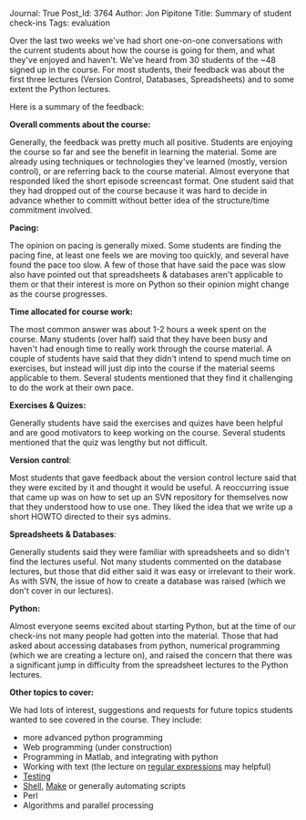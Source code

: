 Journal: True
Post_Id: 3764
Author: Jon Pipitone
Title: Summary of student check-ins
Tags: evaluation

<p>Over the last two weeks we've had short one-on-one conversations with the current students about how the course is going for them, and what they've enjoyed and haven't. We've heard from 30 students of the ~48 signed up in the course.   For most students, their feedback was about the first three lectures (Version Control, Databases, Spreadsheets) and to some extent the Python lectures.</p>
<p>Here is a summary of the feedback:</p>
<p><strong>Overall comments about the course:</strong></p>
<p>Generally, the feedback was pretty much all positive.  Students are enjoying the course so far and see the benefit in learning the material.  Some are already using techniques or technologies they've learned (mostly, version control), or are referring back to the course material.  Almost everyone that responded liked the short episode screencast format.   One student said that they had dropped out of the course because it was hard to decide in advance whether to committ without better idea of the structure/time commitment involved.</p>
<p><strong>Pacing: </strong></p>
<p>The opinion on pacing is generally mixed.  Some students are finding the pacing fine, at least one  feels we are moving too quickly, and several have found the pace too slow.  A few of those that have said the pace was slow also have pointed out that spreadsheets &amp; databases aren't applicable to them or that their interest is more on Python so their opinion might change as the course progresses.</p>
<p><strong>Time allocated for course work:</strong></p>
<p>The most common answer was about 1-2 hours a week spent on the course.  Many students (over half) said that they have been busy and haven't had enough time to really work through the course material. A couple of students have said that they didn't intend to spend much time on exercises, but instead will just dip into the course if the material seems applicable to them.  Several students mentioned that they find it challenging to do the work at their own pace.</p>
<p><strong>Exercises &amp; Quizes:</strong></p>
<p>Generally students have said the exercises and quizes have been helpful and are good motivators to keep working on the course.   Several students mentioned that the quiz was lengthy but not difficult.</p>
<p><strong>Version control</strong>:</p>
<p>Most students that gave feedback about the version control lecture said that they were excited by it and thought it would be useful.   A reoccurring issue that came up was on how to set up an SVN repository for themselves now that they understood how to use one.  They liked the idea that we write up a short HOWTO directed to their sys admins.</p>
<p><strong>Spreadsheets &amp; Databases</strong>:</p>
<p>Generally students said they were familiar with spreadsheets and so didn't find the lectures useful.  Not many students commented on the database lectures, but those that did either said it was easy or irrelevant to their work.   As with SVN, the issue of how to create a database was raised (which we don't cover in our lectures).</p>
<p><strong>Python:</strong></p>
<p>Almost everyone seems excited about starting Python, but at the time of our check-ins not many people had gotten into the material.  Those that had asked about accessing databases from python, numerical programming (which we are creating a lecture on), and raised the concern that there was a significant jump in difficulty from the spreadsheet lectures to the Python lectures.</p>
<p><strong>Other topics to cover:</strong></p>
<p>We had lots of interest, suggestions and requests for future topics students wanted to see covered in the course.  They include:</p>
<ul>
<li>more advanced python programming</li>
<li>Web programming (under construction)</li>
<li>Programming in Matlab, and integrating with python</li>
<li>Working with text (the lecture on <a href="/4_0/regexp/">regular expressions</a> may helpful)</li>
<li><a href="/4_0/test/">Testing</a></li>
<li><a href="/4_0/shell/">Shell</a>, <a href="/4_0/make/">Make</a> or generally automating scripts</li>
<li>Perl</li>
<li>Algorithms and parallel processing</li>
</ul>
<p><strong> </strong></p>
